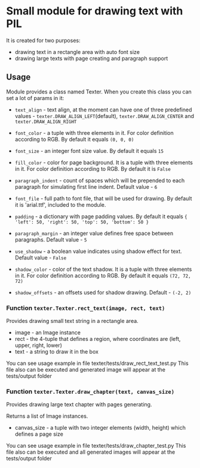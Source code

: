 Small module for drawing text with PIL
======================================

It is created for two purposes:

* drawing text in a rectangle area with auto font size
* drawing large texts with page creating and paragraph support

Usage
-----

Module provides a class named Texter. When you create this class you can set a lot of params in it:

* `text_align` - text align, at the moment can have one of three predefined values - `texter.DRAW_ALIGN_LEFT`(default), `texter.DRAW_ALIGN_CENTER` and `texter.DRAW_ALIGN_RIGHT`

* `font_color` - a tuple with three elements in it. For color definition according to RGB. By default it equals `(0, 0, 0)`

* `font_size` - an integer font size value. By default it equals `15`

* `fill_color` - color for page background. It is a tuple with three elements in it. For color definition according to RGB. By default it is `False`

* `paragraph_indent` - count of spaces which will be prepended to each paragraph for simulating first line indent. Default value - `6`

* `font_file` - full path to font file, that will be used for drawing. By default it is 'arial.ttf', included to the module.

* `padding` - a dictionary with page padding values. By default it equals `{ 'left': 50, 'right': 50, 'top': 50, 'bottom': 50 }`

* `paragraph_margin` - an integer value defines free space between paragraphs. Default value - `5`

* `use_shadow` - a boolean value indicates using shadow effect for text. Default value - `False`

* `shadow_color` - color of the text shadow. It is a tuple with three elements in it. For color definition according to RGB. By default it equals `(72, 72, 72)`

* `shadow_offsets` - an offsets used for shadow drawing. Default - `(-2, 2)`

### Function `texter.Texter.rect_text(image, rect, text)`

Provides drawing small text string in a rectangle area.

* image - an Image instance
* rect - the 4-tuple that defines a region, where coordinates are (left, upper, right, lower)
* text - a string to draw it in the box

You can see usage example in file texter/tests/draw_rect_text_test.py This file also can be executed and generated image will appear at the tests/output folder

### Function `texter.Texter.draw_chapter(text, canvas_size)`

Provides drawing large text chapter with pages generating.

Returns a list of Image instances.

* canvas_size - a tuple with two integer elements (width, height) which defines a page size

You can see usage example in file texter/tests/draw_chapter_test.py This file also can be executed and all generated images will appear at the tests/output folder